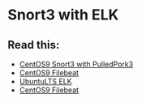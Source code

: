 # Snort3 with ELK

## Read this:
- [CentOS9 Snort3 with PulledPork3](./CentOS9-Snort3/README.md)
- [CentOS9 Filebeat](./CentOS9-Filebeat/README.md)
- [UbuntuLTS ELK](./UbuntuLTS-ELK/README.md)
- [CentOS9 Filebeat](./UbuntuLTS-Filebeat/README.md)